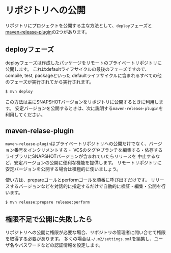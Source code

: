 # リポジトリへの公開

リポジトリにプロジェクトを公開する主な方法として、`deploy`フェーズと[maven-release-plugin](http://maven.apache.org/maven-release/maven-release-plugin/)の2つがあります。

## deployフェーズ

deployフェーズは作成したパッケージをリモートのプライベートリポジトリに公開します。
これはdefaultライフサイクルの最後のフェーズですので、compile, test, packageといった
defaultライフサイクルに含まれるすべての他のフェーズが実行されてから実行されます。

```sh
$ mvn deploy
```

この方法は主にSNAPSHOTバージョンをリポジトリに公開するときに利用します。
安定バージョンを公開するときは、次に説明する`maven-release-plugin`を利用してください。


## maven-relase-plugin

`maven-release-plugin`はプライベートリポジトリへの公開だけでなく、バージョン番号をインクリメントする・
VCSのタグやブランチを編集する・依存するライブラリにSNAPSHOTバージョンが含まれていたらリリースを
中止するなど、安定バージョンの公開に便利な機能を提供します。
リモートリポジトリに安定バージョンを公開する場合は積極的に使いましょう。

使い方は、prepareゴールとperformゴールを順番に呼び出すだけです。
リリースするバージョンなどを対話的に指定するだけで自動的に検証・編集・公開を行います。

```
$ mvn release:prepare release:perform
```

## 権限不足で公開に失敗したら

リポジトリへの公開に権限が必要な場合、リポジトリの管理者に問い合せて権限を取得する必要があります。
多くの場合は`~/.m2/settings.xml`を編集し、ユーザ名やパスワードなどの認証情報を設定します。
